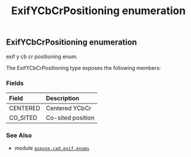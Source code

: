 ﻿---
title: ExifYCbCrPositioning enumeration
second_title: Aspose.CAD for Python via .NET API References
description: 
type: docs
weight: 190
url: /python-net/aspose.cad.exif.enums/exifycbcrpositioning/
is_root: false
---

## ExifYCbCrPositioning enumeration

exif y cb cr positioning enum.



The ExifYCbCrPositioning type exposes the following members:

### Fields
| Field | Description |
| :- | :- |
| CENTERED | Centered YCbCr |
| CO_SITED | Co-sited position |



### See Also
* module [`aspose.cad.exif.enums`](..)
